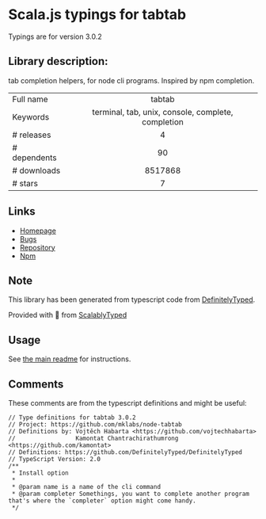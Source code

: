 
# Scala.js typings for tabtab

Typings are for version 3.0.2

## Library description:
tab completion helpers, for node cli programs. Inspired by npm completion.

|                    |                 |
| ------------------ | :-------------: |
| Full name          | tabtab |
| Keywords           | terminal, tab, unix, console, complete, completion |
| # releases         | 4 |
| # dependents       | 90 |
| # downloads        | 8517868 |
| # stars            | 7 |

## Links
- [Homepage](https://github.com/mklabs/tabtab#readme)
- [Bugs](https://github.com/mklabs/tabtab/issues)
- [Repository](https://github.com/mklabs/tabtab)
- [Npm](https://www.npmjs.com/package/tabtab)
    


## Note
This library has been generated from typescript code from [DefinitelyTyped](https://definitelytyped.org).

Provided with :purple_heart: from [ScalablyTyped](https://github.com/oyvindberg/ScalablyTyped)

## Usage
See [the main readme](../../readme.md) for instructions.

## Comments

These comments are from the typescript definitions and might be useful:
```
// Type definitions for tabtab 3.0.2
// Project: https://github.com/mklabs/node-tabtab
// Definitions by: Vojtěch Habarta <https://github.com/vojtechhabarta>
//                 Kamontat Chantrachirathumrong <https://github.com/kamontat>
// Definitions: https://github.com/DefinitelyTyped/DefinitelyTyped
// TypeScript Version: 2.0
/**
 * Install option
 *
 * @param name is a name of the cli command
 * @param completer Somethings, you want to complete another program that's where the `completer` option might come handy.
 */

```

